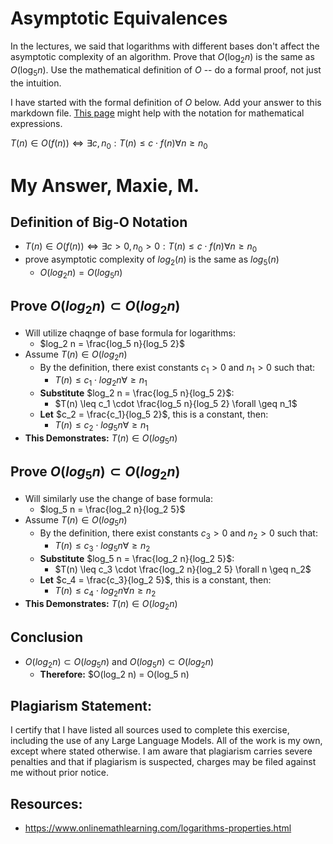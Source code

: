 # Asymptotic Equivalences

In the lectures, we said that logarithms with different bases don't affect the
asymptotic complexity of an algorithm. Prove that $O(\log_{2} n)$ is the same as
$O(\log_{5} n)$. Use the mathematical definition of $O$ -- do a formal proof,
not just the intuition.

I have started with the formal definition of $O$ below. Add your answer to this
markdown file. [This
page](https://docs.github.com/en/get-started/writing-on-github/working-with-advanced-formatting/writing-mathematical-expressions)
might help with the notation for mathematical expressions.

$T(n) \in O(f(n)) \iff \exists c, n_0: T(n) \leq c \cdot f(n) \forall n \geq n_0$

# My Answer, Maxie, M. 
## Definition of Big-O Notation 
- $T(n) \in O(f(n)) \iff \exists c > 0, n_0 > 0 : T(n) \leq c \cdot f(n) \forall n \geq n_0$
- prove asymptotic complexity of $log_2(n)$ is the same as $log_5(n)$
  - $O(log_2 n) = O(log_5 n)$
## Prove $O(log_2 n) \subset O(log_2 n)$
- Will utilize chaqnge of base formula for logarithms:
  - $log_2 n = \frac{log_5 n}{log_5 2}$
- Assume $T(n) \in O(log_2 n)$
  - By the definition, there exist constants $c_1 > 0$ and $n_1 > 0$ such that:
    - $T(n) \leq c_1 \cdot log_2 n \forall \geq n_1$
  - **Substitute** $log_2 n = \frac{log_5 n}{log_5 2}$:
    - $T(n) \leq c_1 \cdot \frac{log_5 n}{log_5 2} \forall \geq n_1$
  - **Let** $c_2 = \frac{c_1}{log_5 2}$, this is a constant, then:
    - $T(n) \leq c_2 \cdot log_5 n \forall \geq n_1$
- **This Demonstrates:** $T(n) \in O(log_5 n)$
## Prove $O(log_5 n) \subset O(log_2 n)$
- Will similarly use the change of base formula:
  - $log_5 n = \frac{log_2 n}{log_2 5}$
- Assume $T(n) \in O(log_5 n)$
  - By the definition, there exist constants $c_3 > 0$ and $n_2 > 0$ such that:
    - $T(n) \leq c_3 \cdot log_5 n \forall \geq n_2$
  - **Substitute** $log_5 n = \frac{log_2 n}{log_2 5}$:
    - $T(n) \leq c_3 \cdot \frac{log_2 n}{log_2 5} \forall n \geq n_2$
  - **Let** $c_4 = \frac{c_3}{log_2 5}$, this is a constant, then:
    - $T(n) \leq c_4 \cdot log_2 n \forall n \geq n_2$
- **This Demonstrates:** $T(n) \in O(log_2 n)$
## Conclusion 
- $O(log_2 n) \subset O(log_5 n)$ and $O(log_5 n) \subset O(log_2 n)$
  - **Therefore:** $O(log_2 n) = O(log_5 n)
## Plagiarism Statement:
I certify that I have listed all sources used to complete this exercise, including the use of any Large Language Models. All of the work is my own, except where stated otherwise. I am aware that plagiarism carries severe penalties and that if plagiarism is suspected, charges may be filed against me without prior notice.
## Resources: 
- https://www.onlinemathlearning.com/logarithms-properties.html
